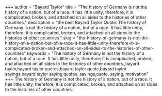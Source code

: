 +++
author = "Bayard Taylor"
title = "The history of Germany is not the history of a nation, but of a race. It has little unity, therefore; it is complicated, broken, and attached on all sides to the histories of other countries."
description = "the best Bayard Taylor Quote: The history of Germany is not the history of a nation, but of a race. It has little unity, therefore; it is complicated, broken, and attached on all sides to the histories of other countries."
slug = "the-history-of-germany-is-not-the-history-of-a-nation-but-of-a-race-it-has-little-unity-therefore-it-is-complicated-broken-and-attached-on-all-sides-to-the-histories-of-other-countries"
keywords = "The history of Germany is not the history of a nation, but of a race. It has little unity, therefore; it is complicated, broken, and attached on all sides to the histories of other countries.,bayard taylor,bayard taylor quotes,bayard taylor quote,bayard taylor sayings,bayard taylor saying,quotes, sayings,quote, saying, motivation"
+++
The history of Germany is not the history of a nation, but of a race. It has little unity, therefore; it is complicated, broken, and attached on all sides to the histories of other countries.
